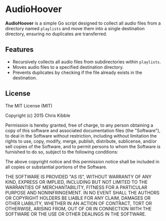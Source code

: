 # AudioHoover

**AudioHoover** is a simple Go script designed to collect all audio files from a directory named `playlists` and move them into a single destination directory, ensuring no duplicates are transferred.

## Features

- Recursively collects all audio files from subdirectories within `playlists`.
- Moves audio files to a specified destination directory.
- Prevents duplicates by checking if the file already exists in the destination.

## License

The MIT License (MIT)

Copyright (c) 2015 Chris Kibble

Permission is hereby granted, free of charge, to any person obtaining a copy of this software and associated documentation files (the "Software"), to deal in the Software without restriction, including without limitation the rights to use, copy, modify, merge, publish, distribute, sublicense, and/or sell copies of the Software, and to permit persons to whom the Software is furnished to do so, subject to the following conditions:

The above copyright notice and this permission notice shall be included in all copies or substantial portions of the Software.

THE SOFTWARE IS PROVIDED "AS IS", WITHOUT WARRANTY OF ANY KIND, EXPRESS OR IMPLIED, INCLUDING BUT NOT LIMITED TO THE WARRANTIES OF MERCHANTABILITY, FITNESS FOR A PARTICULAR PURPOSE AND NONINFRINGEMENT. IN NO EVENT SHALL THE AUTHORS OR COPYRIGHT HOLDERS BE LIABLE FOR ANY CLAIM, DAMAGES OR OTHER LIABILITY, WHETHER IN AN ACTION OF CONTRACT, TORT OR OTHERWISE, ARISING FROM, OUT OF OR IN CONNECTION WITH THE SOFTWARE OR THE USE OR OTHER DEALINGS IN THE SOFTWARE.